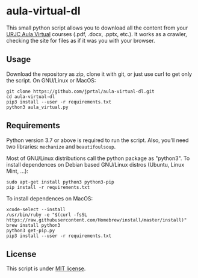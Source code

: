 # aula-virtual-dl
This small python script allows you to download all the content from your [URJC Aula Virtual](https://www.aulavirtual.urjc.es) courses (.pdf, .docx, .pptx, etc.). It works as a crawler, checking the site for files as if it was you with your browser.

## Usage
Download the repository as zip, clone it with git, or just use curl to get only the script. On GNU/Linux or MacOS:
```
git clone https://github.com/jprtal/aula-virtual-dl.git
cd aula-virtual-dl
pip3 install --user -r requirements.txt
python3 aula_virtual.py
```
## Requirements
Python version 3.7 or above is required to run the script. Also, you'll need two libraries: `mechanize` and `beautifoulsoup`.

Most of GNU/Linux distributions call the python package as "python3". To install dependences on Debian based GNU/Linux distros (Ubuntu, Linux Mint, ...):
```
sudo apt-get install python3 python3-pip
pip install -r requirements.txt
```
To install dependences on MacOS:
```
xcode-select --install
/usr/bin/ruby -e "$(curl -fsSL https://raw.githubusercontent.com/Homebrew/install/master/install)"
brew install python3
python3 get-pip.py
pip3 install --user -r requirements.txt
```
## License
This script is under [MIT license](https://github.com/jprtal/aula-virtual-dl/blob/master/LICENSE).
